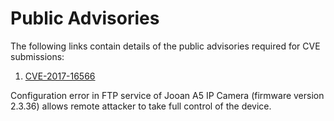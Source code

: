 # Public Advisories

The following links contain details of the public advisories required for CVE submissions: 


1. [CVE-2017-16566](https://siggyd.github.io/Advisories/CVE-2017-16566)   

Configuration error in FTP service of Jooan A5 IP Camera (firmware version 2.3.36) allows remote attacker to take full control of the device.

